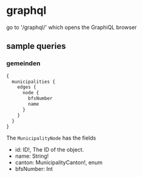 # graphql

go to '/graphql/' which opens the GraphiQL browser

## sample queries

### gemeinden

```graphql
{
  municipalities {
    edges {
      node {
        bfsNumber
        name
      }
    }
  }
}
```

The `MunicipalityNode` has the fields
- id: ID!, The ID of the object.
- name: String!
- canton: MunicipalityCanton!, enum
- bfsNumber: Int
